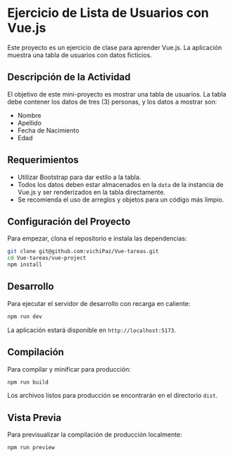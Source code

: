 # Ejercicio de Lista de Usuarios con Vue.js

Este proyecto es un ejercicio de clase para aprender Vue.js. La aplicación muestra una tabla de usuarios con datos ficticios.

## Descripción de la Actividad

El objetivo de este mini-proyecto es mostrar una tabla de usuarios. La tabla debe contener los datos de tres (3) personas, y los datos a mostrar son:

- Nombre
- Apellido
- Fecha de Nacimiento
- Edad

## Requerimientos

- Utilizar Bootstrap para dar estilo a la tabla.
- Todos los datos deben estar almacenados en la `data` de la instancia de Vue.js y ser renderizados en la tabla directamente.
- Se recomienda el uso de arreglos y objetos para un código más limpio.

## Configuración del Proyecto

Para empezar, clona el repositorio e instala las dependencias:

```sh
git clone git@github.com:vichiPaz/Vue-tareas.git
cd Vue-tareas/vue-project
npm install
```

## Desarrollo

Para ejecutar el servidor de desarrollo con recarga en caliente:

```sh
npm run dev
```

La aplicación estará disponible en `http://localhost:5173`.

## Compilación

Para compilar y minificar para producción:

```sh
npm run build
```

Los archivos listos para producción se encontrarán en el directorio `dist`.

## Vista Previa

Para previsualizar la compilación de producción localmente:

```sh
npm run preview
```
